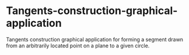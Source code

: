 # Tangents-construction-graphical-application
Tangents construction graphical application for forming a segment drawn from an arbitrarily located point on a plane to a given circle.
